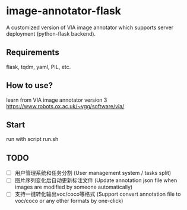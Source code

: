 # image-annotator-flask
A customized version of VIA image annotator which supports server deployment (python-flask backend).


## Requirements
flask, tqdm, yaml, PIL, etc.


## How to use?
learn from VIA image annotator version 3 
https://www.robots.ox.ac.uk/~vgg/software/via/


## Start
run with script run.sh


## TODO
- [ ] 用户管理系统和任务分割 (User management system / tasks split)
- [ ] 图片序列变化后自动更新标注文件 (Update annotation json file when images are modified by someone automatically)
- [ ] 支持一键转化输出voc/coco等格式 (Support convert annotation file to voc/coco or any other formats by one-click)

